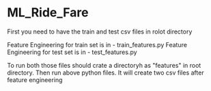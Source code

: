 # ML_Ride_Fare

First you need to have the train and test csv files in rolot directory

Feature Engineering for train set is in - train_features.py
Feature Engineering for test set is in - test_features.py


To run both those files should crate a directoryh as "features" in root directory. Then run above python files. It will create two csv files after feature engineering